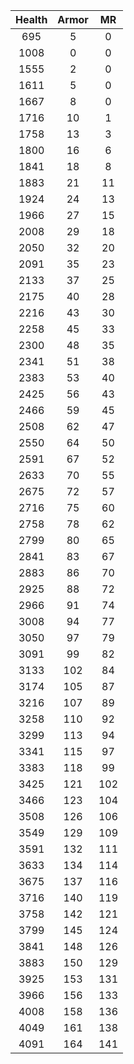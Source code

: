 | Health | Armor | MR |
|:---:|:---:|:---:|
|695|5|0|
|1008|0|0|
|1555|2|0|
|1611|5|0|
|1667|8|0|
|1716|10|1|
|1758|13|3|
|1800|16|6|
|1841|18|8|
|1883|21|11|
|1924|24|13|
|1966|27|15|
|2008|29|18|
|2050|32|20|
|2091|35|23|
|2133|37|25|
|2175|40|28|
|2216|43|30|
|2258|45|33|
|2300|48|35|
|2341|51|38|
|2383|53|40|
|2425|56|43|
|2466|59|45|
|2508|62|47|
|2550|64|50|
|2591|67|52|
|2633|70|55|
|2675|72|57|
|2716|75|60|
|2758|78|62|
|2799|80|65|
|2841|83|67|
|2883|86|70|
|2925|88|72|
|2966|91|74|
|3008|94|77|
|3050|97|79|
|3091|99|82|
|3133|102|84|
|3174|105|87|
|3216|107|89|
|3258|110|92|
|3299|113|94|
|3341|115|97|
|3383|118|99|
|3425|121|102|
|3466|123|104|
|3508|126|106|
|3549|129|109|
|3591|132|111|
|3633|134|114|
|3675|137|116|
|3716|140|119|
|3758|142|121|
|3799|145|124|
|3841|148|126|
|3883|150|129|
|3925|153|131|
|3966|156|133|
|4008|158|136|
|4049|161|138|
|4091|164|141|

